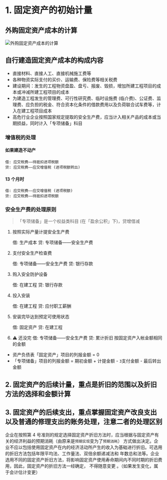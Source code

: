 # 1. 固定资产的初始计量
## 外购固定资产成本的计算
![][image-1]

## 自行建造固定资产成本的构成内容
- 直接材料、直接人工、直接机械施工费等
- 各种物资实际支付的买价、运输费、保险费等相关税费
- 建设期间：发生的工程物资盘盈、盘亏、报废、毁损，增加所建工程项目的成本或冲减所建工程项目的成本
- 为建造工程发生的管理费、可行性研究费、临时设施费 (临介费)、公证费、监理费、应负担的税金、符合资本化条件的借款费用以及负荷联合试车费等，计入在建工程项目成本
- 高危行业企业按照国家规定提取的安全生产费，应当计入相关产品的成本或当期损益，同时计入「专项储备」科目

### 增值税的处理
#### 如果建造不动产
	借: 应交税费——待抵扣进项税额
	贷: 应交税费——应交增值税 (进项税额转出) 

#### 13 个月时
	借: 应交税费——应交增值税 (进项税额) 
	贷: 应交税费——待抵扣进项税额

### 安全生产费的处理原则
> 「专项储备」是一个权益类科目 (在「盈余公积」下)，贷增借减
1. 按照实际产量计提安全生产费

	借: 生产成本
	贷: 专项储备——安全生产费

2. 支付安全生产检查费

	借: 专项储备——安全生产费
	贷: 银行存款

3. 购入安全防护设备

	借: 在建工程
	贷: 银行存款

4. 投入安装

	借: 在建工程
	贷: 应付职工薪酬

5. 安装完毕达到预定可使用状态

	借: 固定资产
	贷: 在建工程

6. ⚠️ 还没完
	借: 专项储备——安全生产费
	贷: 累计折旧   按固定资产入帐金额相同的金额

- 资产负债表「固定资产」项目的列报金额 = 0
- 「专项储备」项目的列报金额 = 期初金额 + 计提金额 - `3`支付金额 - 最后转出金额

## 2. 固定资产的后续计量，重点是折旧的范围以及折旧方法的选择和金额计算


## 3. 固定资产的后续支出，重点掌握固定资产改良支出以及普通的修理支出的账务处理，注意二者的处理区别


企业在按照第 4 号准则的规定选择固定资产折旧方法时，应当根据与固定资产有关的经济利益的预期消耗（由原来是`预期实现`变为了`预期消耗`） 方式做出决定。企业不应以包括使用固定资产在内的经济活动所产生的收入为基础进行折旧。可选用的折旧方法包括年限平均法、工作量法、双倍余额递减法和 年数总和法等。企业选用不同的固定资产折旧方法，将影响固定资产使用寿命期间内不同时期的折旧费 用，因此，固定资产的折旧方法一经确定， 不得随意变更 。（如果发生变化，属于会计估计变更）

[image-1]:	http://pic.yupoo.com/jean0326/HgxXYWbw/xT2W2.png "外购固定资产成本的计算"